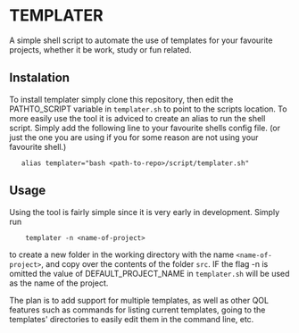 # TEMPLATER
 A simple shell script to automate the use of templates for your favourite projects, whether it be work, study or fun related. 

 ## Instalation
 To install templater simply clone this repository, then edit the PATHTO_SCRIPT variable in `templater.sh` to point to the scripts location. To more easily use the tool it is adviced to create an alias to run the shell script. Simply add the following line to your favourite shells config file. (or just the one you are using if you for some reason are not using your favourite shell.)

 ```
    alias templater="bash <path-to-repo>/script/templater.sh"
 ```

 ## Usage
Using the tool is fairly simple since it is very early in development. Simply run 

```
    templater -n <name-of-project>
```

to create a new folder in the working directory with the name `<name-of-project>`, and copy over the contents of the folder `src`. IF the flag -n is omitted the value of DEFAULT_PROJECT_NAME in `templater.sh` will be used as the name of the project.  

The plan is to add support for multiple templates, as well as other QOL features such as commands for listing current templates, going to the templates' directories to easily edit them in the command line, etc.  